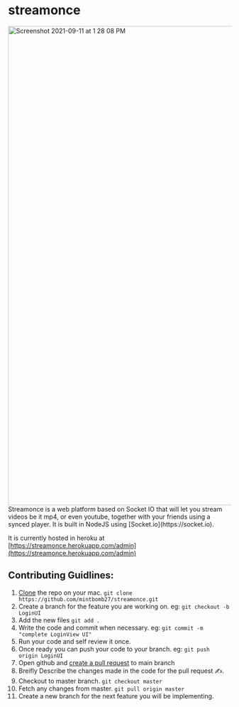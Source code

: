 # streamonce
<img width="1079" alt="Screenshot 2021-09-11 at 1 28 08 PM" src="https://user-images.githubusercontent.com/22593204/132940933-c4f75c54-8a0e-4aa9-909e-d17f93d09347.png">
Streamonce is a web platform based on Socket IO that will let you stream videos be it mp4, or even youtube, together with your friends using a synced player. It is built in NodeJS using [Socket.io](https://socket.io).

It is currently hosted in heroku at [https://streamonce.herokuapp.com/admin](https://streamonce.herokuapp.com/admin)

## Contributing Guidlines:
1. [Clone](https://docs.github.com/en/enterprise/2.13/user/articles/cloning-a-repository) the repo on your mac. `git clone https://github.com/mintbomb27/streamonce.git`
2. Create a branch for the feature you are working on. eg: `git checkout -b LoginUI`
3. Add the new files `git add .`
4. Write the code and commit when necessary. eg: `git commit -m "complete LoginView UI"`
5. Run your code and self review it once.
6. Once ready you can push your code to your branch. eg: `git push origin LoginUI`
7. Open github and [create a pull request](https://docs.github.com/en/free-pro-team@latest/github/collaborating-with-issues-and-pull-requests/creating-a-pull-request) to main branch
8. Breifly Describe the changes made in the code for the pull request ✍️.
9. Checkout to master branch. `git checkout master`
10. Fetch any changes from master. `git pull origin master`
11. Create a new branch for the next feature you will be implementing.
